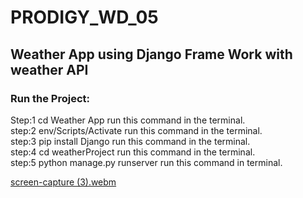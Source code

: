 # PRODIGY_WD_05
## Weather App using Django Frame Work with weather API

### Run the Project:
Step:1 cd Weather App run this command in the terminal.<br>
step:2 env/Scripts/Activate run this command in the terminal.<br>
step:3 pip install Django run this command in the terminal.<br>
step:4 cd weatherProject run this command in the terminal.<br>
step:5 python manage.py runserver run this command in terminal.<br>

[screen-capture (3).webm](https://github.com/gaurav3590/PRODIGY_WD_05/assets/116814505/a2d8fb5f-5b7b-4763-abea-d71647cf7c43)
